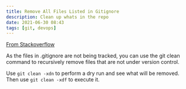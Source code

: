 ```yaml
---
title: Remove All Files Listed in Gitignore
description: Clean up whats in the repo
date: 2021-06-30 08:43
tags: [git, devops]
---
```


[From Stackoverflow](https://stackoverflow.com/a/36573710)

As the files in .gitignore are not being tracked, you can use the git clean command to recursively remove files that are not under version control.

Use `git clean -xdn` to perform a dry run and see what will be removed.
Then use `git clean -xdf` to execute it.
